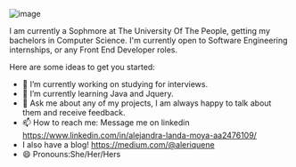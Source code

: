 ![image](https://user-images.githubusercontent.com/98127121/188920856-9bd72640-d2d4-43eb-8ede-cfe39b6f67a5.png)



 I am currently a Sophmore at The University Of The People, getting my bachelors in Computer Science. 
 I'm currently open to Software Engineering internships, or any Front End Developer roles.

Here are some ideas to get you started:

- 🔭 I’m currently working on studying for interviews.
- 🌱 I’m currently learning Java and Jquery.
- 💬 Ask me about any of my projects, I am always happy to talk about them and receive feedback.
- 📫 How to reach me: Message me on linkedin https://www.linkedin.com/in/alejandra-landa-moya-aa2476109/
- I also have a blog! https://medium.com/@aleriquene
- 😄 Pronouns:She/Her/Hers



<!--
**aleLanda-rq/aleLanda-rq** is a ✨ _special_ ✨ repository because its `README.md` (this file) appears on your GitHub profile.



-->
